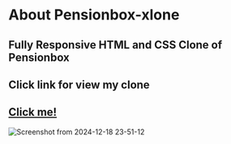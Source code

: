 # About Pensionbox-xlone

## Fully Responsive HTML and CSS Clone of Pensionbox
## Click link for view my clone
## [Click me!](https://pensionbox-xlone.netlify.app/)

![Screenshot from 2024-12-18 23-51-12](https://github.com/user-attachments/assets/7715ae90-ea5b-459c-996e-9cd8efbc8158)
